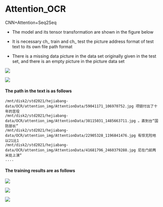 # Attention_OCR
CNN+Attention+Seq2Seq

-  The model and its tensor transformation are shown in the figure below

-  It is necessary ch_ train and ch_ test the picture address format of test text to its own file path format

-  There is a missing data picture in the data set originally given in the test set, and there is an empty picture in the picture data set


![](https://user-images.githubusercontent.com/60562159/140689855-ed7dc5ed-a18d-4b05-8259-f8efdf8d3a9e.JPG)


![](https://user-images.githubusercontent.com/60562159/140690037-dcb44c69-7d3c-4c1a-85d7-e35183b6e6ea.PNG)

#### The path in the text is as follows

```
/mnt/disk2/std2021/hejiabang-data/OCR/attention_img/AttentionData/59041171_106970752.jpg 项链付出了十年的苦役
/mnt/disk2/std2021/hejiabang-data/OCR/attention_img/AttentionData/38115031_1485663711.jpg 。直到台“国防部长”
/mnt/disk2/std2021/hejiabang-data/OCR/attention_img/AttentionData/22905328_1196841476.jpg 有惊无险地以21比1
/mnt/disk2/std2021/hejiabang-data/OCR/attention_img/AttentionData/41681796_2460379288.jpg 尼在门前两米处上演“
....
```

#### The training results are as follows

![](https://user-images.githubusercontent.com/60562159/140690357-ccf42e6c-7272-44f1-9ded-5a4d4efb22a6.png)


![](https://user-images.githubusercontent.com/60562159/140690324-3e41be68-627b-439b-9250-3c30ba380a5b.png)

![](https://user-images.githubusercontent.com/60562159/140690379-70a32ca8-1a1b-4eb5-b5c7-51eaf4072bec.png)

